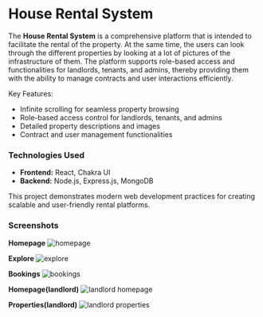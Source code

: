 # House Rental System
The **House Rental System** is a comprehensive platform that is intended to facilitate the rental of the property. At the same time, the users can look through the different properties by looking at a lot of pictures of the infrastructure of them. The platform supports role-based access and functionalities for landlords, tenants, and admins, thereby providing them with the ability to manage contracts and user interactions efficiently.

Key Features:
- Infinite scrolling for seamless property browsing  
- Role-based access control for landlords, tenants, and admins  
- Detailed property descriptions and images  
- Contract and user management functionalities

### Technologies Used
- **Frontend:** React, Chakra UI  
- **Backend:** Node.js, Express.js, MongoDB

This project demonstrates modern web development practices for creating scalable and user-friendly rental platforms.

### Screenshots 

**Homepage**
![homepage](https://github.com/user-attachments/assets/68556bc3-e377-44fa-ae37-ee7df61faa21) 

**Explore**
![explore](https://github.com/user-attachments/assets/70045762-25f3-4eef-acb0-9e8c6fed8682)

**Bookings**
![bookings](https://github.com/user-attachments/assets/16e1107f-d0a8-46e7-a575-49a44312f4e1)

**Homepage(landlord)**
![landlord homepage](https://github.com/user-attachments/assets/3e05e213-2c55-4d6f-9579-6977da9cf223)

**Properties(landlord)**
![landlord properties](https://github.com/user-attachments/assets/4cac2c0d-bedc-41c0-be31-0b75c8ba1ad2)
